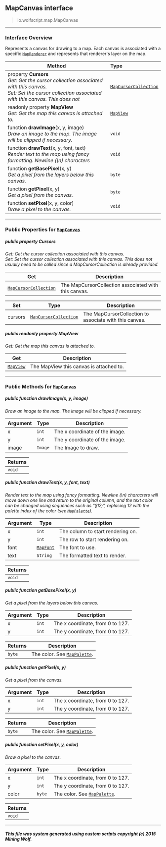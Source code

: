 ## MapCanvas __interface__

>io.wolfscript.map.MapCanvas

---

### Interface Overview

Represents a canvas for drawing to a map. Each canvas is associated with a specific [`MapRenderer`](MapRenderer.md) and represents that renderer's layer on the map.

Method | Type   
--- | :--- 
  property __Cursors__ <br> _Get: Get the cursor collection associated with this canvas.<br>Set: Set the cursor collection associated with this canvas. This does not_ | [`MapCursorCollection`](MapCursorCollection.md)
 readonly property __MapView__ <br> _Get: Get the map this canvas is attached to._ | [`MapView`](MapView.md)
 function __drawImage__(x, y, image) <br> _Draw an image to the map. The image will be clipped if necessary._ | `void`
 function __drawText__(x, y, font, text) <br> _Render text to the map using fancy formatting. Newline (\n) characters_ | `void`
 function __getBasePixel__(x, y) <br> _Get a pixel from the layers below this canvas._ | `byte`
 function __getPixel__(x, y) <br> _Get a pixel from the canvas._ | `byte`
 function __setPixel__(x, y, color) <br> _Draw a pixel to the canvas._ | `void`



---


### Public Properties for [`MapCanvas`](MapCanvas.md)

##### <a id='cursors'></a>public   property __Cursors__

_Get: Get the cursor collection associated with this canvas.<br>Set: Set the cursor collection associated with this canvas. This does not usually need to be called since a MapCursorCollection is already provided._

Get | Description
--- | --- 
[`MapCursorCollection`](MapCursorCollection.md) | The MapCursorCollection associated with this canvas.

Set | Type | Description  
--- | --- | --- 
cursors | [`MapCursorCollection`](MapCursorCollection.md) | The MapCursorCollection to associate with this canvas.


##### <a id='mapview'></a>public  readonly property __MapView__

_Get: Get the map this canvas is attached to._

Get | Description
--- | --- 
[`MapView`](MapView.md) | The MapView this canvas is attached to.



---

### Public Methods for [`MapCanvas`](MapCanvas.md)

##### <a id='drawimage'></a>public  function __drawImage__(x, y, image)

_Draw an image to the map. The image will be clipped if necessary._

Argument | Type | Description  
--- | --- | --- 
x | `int` | The x coordinate of the image.
y | `int` | The y coordinate of the image.
image | `Image` | The Image to draw.

Returns | 
--- | 
`void` |


##### <a id='drawtext'></a>public  function __drawText__(x, y, font, text)

_Render text to the map using fancy formatting. Newline (\n) characters will move down one line and return to the original column, and the text color can be changed using sequences such as "§12;", replacing 12 with the palette index of the color (see [`MapPalette`](MapPalette.md))._

Argument | Type | Description  
--- | --- | --- 
x | `int` | The column to start rendering on.
y | `int` | The row to start rendering on.
font | [`MapFont`](MapFont.md) | The font to use.
text | `String` | The formatted text to render.

Returns | 
--- | 
`void` |


##### <a id='getbasepixel'></a>public  function __getBasePixel__(x, y)

_Get a pixel from the layers below this canvas._

Argument | Type | Description  
--- | --- | --- 
x | `int` | The x coordinate, from 0 to 127.
y | `int` | The y coordinate, from 0 to 127.

Returns | Description
--- | --- 
`byte` | The color. See [`MapPalette`](MapPalette.md).


##### <a id='getpixel'></a>public  function __getPixel__(x, y)

_Get a pixel from the canvas._

Argument | Type | Description  
--- | --- | --- 
x | `int` | The x coordinate, from 0 to 127.
y | `int` | The y coordinate, from 0 to 127.

Returns | Description
--- | --- 
`byte` | The color. See [`MapPalette`](MapPalette.md).


##### <a id='setpixel'></a>public  function __setPixel__(x, y, color)

_Draw a pixel to the canvas._

Argument | Type | Description  
--- | --- | --- 
x | `int` | The x coordinate, from 0 to 127.
y | `int` | The y coordinate, from 0 to 127.
color | `byte` | The color. See [`MapPalette`](MapPalette.md).

Returns | 
--- | 
`void` |


---


##### This file was system generated using custom scripts copyright (c) 2015 Mining Wolf.
	

